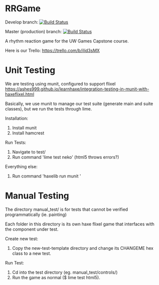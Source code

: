# RRGame
Develop branch: [![Build Status](https://travis-ci.org/Awfa/RRGame.svg?branch=develop)](https://travis-ci.org/Awfa/RRGame)

Master (production) branch: [![Build Status](https://travis-ci.org/Awfa/RRGame.svg?branch=master)](https://travis-ci.org/Awfa/RRGame)

A rhythm reaction game for the UW Games Capstone course.

Here is our Trello: https://trello.com/b/iIid3sMX

# Unit Testing
We are testing using munit, configured to support flixel
https://ashes999.github.io/learnhaxe/integration-testing-in-munit-with-haxeflixel.html

Basically, we use munit to manage our test suite (generate main and suite classes), but we run the tests through lime.

Installation:
1. Install munit
2. Install hamcrest

Run Tests:
1. Navigate to test/
2. Run command 'lime test neko' (html5 throws errors?)

Everything else:
1. Run command 'haxelib run munit <command>'

# Manual Testing
The directory manual_test/ is for tests that cannot be verified programmatically (ie. painting)

Each folder in this directory is its own haxe flixel game that interfaces with the component under test.

Create new test:
1. Copy the new-test-template directory and change its CHANGEME hex class to a new test.

Run Test:
1. Cd into the test directory (eg. manual_test/controls/)
2. Run the game as normal ($ lime test html5).


